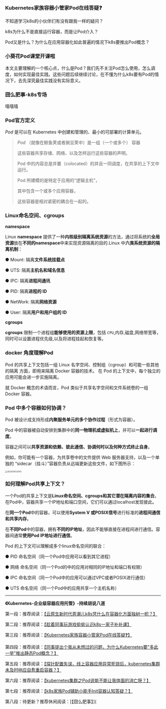 ### Kubernetes家族容器小管家Pod在线答疑❓

不知道学习k8s的小伙伴们有没有跟我一样的疑问？

k8s为什么不是直接运行容器，而是让Pod介入？

Pod又是什么？为什么在应用容器化如此普遍的情况下k8s要推出Pod概念？

### 小葵花Pod课堂开课啦

本文主要理解的一个核心点，什么是Pod？我们先不关注Pod怎么使用，怎么调度，如何实现最佳实践。这些问题后续继续讨论，在不懂为什么k8s要有Pod的情况下，去先深究最佳实践没有实际意义。

### 囧么肥事-k8s专场

嘻嘻嘻

### Pod官方定义

*Pod* 是可以在 Kubernetes 中创建和管理的、最小的可部署的计算单元。

>*Pod* （就像在鲸鱼荚或者豌豆荚中）是一组（一个或多个） 容器 
>
>这些容器共享存储、网络、以及怎样运行这些容器的声明。 
>
>Pod 中的内容总是并置（colocated）的并且一同调度，在共享的上下文中运行。 
>
> Pod 所建模的是特定于应用的“逻辑主机”，
>
>其中包含一个或多个应用容器，
>
>这些容器是相对紧密的耦合在一起的。



### Linux命名空间、cgroups

**namespace**

Linux **namespace** 提供了一种**内核级别隔离系统资源**的方法，通过将系统的**全局资源**放在**不同的namespace**中来实现资源隔离的目的.Linux 中**六类系统资源的隔离机制**：

● Mount: 隔离**文件系统挂载点**

● UTS: 隔离**主机名和域名信息**

● IPC: 隔离**进程间通讯**

● PID: 隔离**进程的 ID**

● NetWork: 隔离**网络资源**

● User: 隔离**用户和用户组的 ID**



**cgroups**

**cgroups** 限制一个进程组**能够使用的资源上限**，包括 `CPU`,内存,磁盘,网络带宽等，同时可以设置进程优先级,以及将进程挂起和恢复等。



### docker 角度理解Pod

Pod 的共享上下文包括一组 Linux 名字空间、控制组（cgroup）和可能一些其他的隔离 方面，即用来隔离 Docker 容器的技术。 在 Pod 的上下文中，每个独立的应用可能会进一步实施隔离。

就 Docker 概念的术语而言，Pod 类似于共享名字空间和文件系统卷的一组 Docker 容器。



### Pod 中多个容器如何协调？

Pod 被设计成支持形成**内聚服务单元的多个协作过程**（形式为容器）。 

Pod 中的容器被自动安排到集群中的**同一物理机或虚拟机上**，并可以**一起进行调度**。 

容器之间可以**共享资源和依赖、彼此通信、协调何时以及何种方式终止自身**。

例如，你可能有一个容器，为共享卷中的文件提供 Web 服务器支持，以及一个单独的 “sidecar（挂斗）”容器负责从远端更新这些文件，如下图所示：

<img src="/Users/tao/Desktop/daily-notes/k8s/k8s容器支持小能手/20220214232142.jpg" alt="20220214232142" style="zoom:40%;" />

### 如何理解Pod共享上下文？

一个Pod的共享上下文是**Linux命名空间、cgroups和其它潜在隔离内容的集合**。 在Pod中，容器共享一个IP地址和端口空间，它们可以通过localhost发现彼此。

在**同一个Pod**中的容器，可以使用**System V 或POSIX信号**进行标准的**进程间通信和共享内存**。

在**不同Pod**中的容器，拥有**不同的IP地址**，因此不能够直接在进程间进行通信。容器间通常**使用Pod IP地址进行通信**。

Pod 的上下文可以理解成多个linux命名空间的联合：

● PID 命名空间（同一个Pod中应用可以看到其它进程）

● 网络 命名空间（同一个Pod的中的应用对相同的IP地址和端口有权限）

● IPC 命名空间（同一个Pod中的应用可以通过VPC或者POSIX进行通信）

● UTS 命名空间（同一个Pod中的应用共享一个主机名称）



----



 **《Kubernetes-企业级容器应用托管》-持续胡说八道**

第一段：推荐阅读：[【云原生新时代弄潮儿k8s凭什么在容器化方面独树一帜？】](https://mp.weixin.qq.com/s?__biz=Mzg3NjU0NDE4NQ==&mid=2247484066&idx=1&sn=441fcae466eb5b5fba2fa29f007d7c07&chksm=cf31eb74f8466262ccc258fe1d21fbd8d65e73221c211b704d216d5116a15ffcc4f4cacf5b31#rd)

第二段：推荐阅读：[【趁着同事玩游戏偷偷认识k8s一家子补补课】](https://mp.weixin.qq.com/s?__biz=Mzg3NjU0NDE4NQ==&mid=2247484077&idx=1&sn=2ba024c0e121f7ac83e7264bdf7b4dff&chksm=cf31eb7bf846626d02c59837a2f903ed848d8e0f117c80af16b364e858005c57849f0bb82e47#rd)

第三段：推荐阅读：[【Kubernetes家族容器小管家Pod在线答疑❓】](https://mp.weixin.qq.com/s?__biz=Mzg3NjU0NDE4NQ==&mid=2247484110&idx=1&sn=cae2e84fb16b9fe5d8a7727c20009b3b&chksm=cf31eb18f846620e3dd1b7b8b9008fd5960363bc6bd3de679225ea5e45f9a48e93d210ccd572#rd)

第四段：推荐阅读：[【同事提出个我从未想过的问题，为什么Kubernetes要"多此一举"推出静态Pod概念？】](https://mp.weixin.qq.com/s?__biz=Mzg3NjU0NDE4NQ==&mid=2247484122&idx=1&sn=4f913c1e30808622e80a386aa6b4bef8&chksm=cf31eb0cf846621a4cf5ba605ec6fe4141b244dd2b8c49311accba15909f426277d643b6aceb#rd)

第五段：推荐阅读：[【探针配置失误，线上容器应用异常死锁后，kubernetes集群未及时响应自愈重启容器？】](https://mp.weixin.qq.com/s?__biz=Mzg3NjU0NDE4NQ==&mid=2247484133&idx=1&sn=116c23255e688ca1b86197689bcc8b72&chksm=cf31eb33f8466225400e6bfaac74d5d26de91b85e8f475ecbebedfb8ae08ebd9dde91aec1177#rd)

第六段：推荐阅读：[【kubernetes集群之Pod说能不能让我体面的消亡呀？】](https://mp.weixin.qq.com/s?__biz=Mzg3NjU0NDE4NQ==&mid=2247484143&idx=1&sn=5e764d67105c34bbaa4c851482dbe5cc&chksm=cf31eb39f846622f8c0aa21afd5d33d3928073de71058d59f974c5498bf84da2681cf76582a8#rd)

第七段：推荐阅读：[【k8s家族Pod辅助小能手Init容器认知答疑？】](https://mp.weixin.qq.com/s?__biz=Mzg3NjU0NDE4NQ==&mid=2247484153&idx=1&sn=2d6f43036cf2e4cea5fa2aebc4b67ebf&chksm=cf31eb2ff846623904c34e84943576ccf1714d73e042bdc9a4ce584050caf3fc0a85ff5c8908#rd)

第八段：待更新？推荐休闲阅读：[【囧么肥事】](